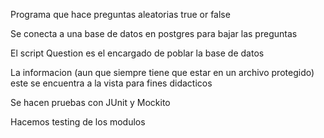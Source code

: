 Programa que hace preguntas aleatorias true or false

Se conecta a una base de datos en postgres para bajar las preguntas

El script Question es el encargado de poblar la base de datos

La informacion (aun que siempre tiene que estar en un archivo protegido)
este se encuentra a la vista para fines didacticos

Se hacen pruebas con JUnit y Mockito

Hacemos testing de los modulos 
